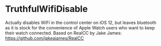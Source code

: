 # TruthfulWifiDisable
Actually disables WiFi in the control center on iOS 12, but leaves bluetooth as it is stock for the convenience of Apple Watch users who want to keep their watch connected. Based on RealCC by Jake James: https://github.com/jakeajames/RealCC
